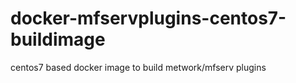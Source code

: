 # docker-mfservplugins-centos7-buildimage
centos7 based docker image to build metwork/mfserv plugins
